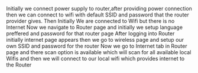 Initially we connect power supply to router,after providing power connection then we can connect to wifi with default SSID and password that the router provider gives.
Then Initially We are connected to Wifi but there is no Internet
Now we navigate to Router page and initially we setup language preffered and password for that router page 
After logging into Router initially internet page appears then we go to wireless page and setup our own SSID and password for the router
Now we go to Internet tab in Router page and there scan option is available which will scan for all available local Wifis and then we will connect to our local wifi which provides internet to the Router
